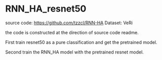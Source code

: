 # RNN_HA_resnet50
source code: https://github.com/tzzcl/RNN-HA
Dataset: VeRi

the code is constructed at the direction of source code readme.

First train resnet50 as a pure classification and get the pretrained model.

Second train the RNN_HA model with the pretrained resnet model. 
